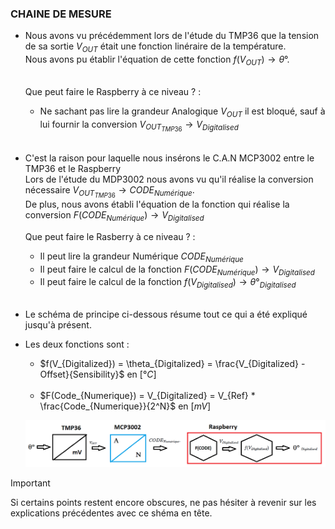 ### CHAINE DE MESURE

-   Nous avons vu précédemment lors de l'étude du TMP36 que la tension de sa sortie $V_{OUT}$ était une fonction linéraire de la température.<br>
    Nous avons pu établir l'équation de cette fonction $f(V_{OUT}) \longrightarrow  \theta°$.<br><br>
    
    Que peut faire le Raspberry à ce niveau ? :
    -  Ne sachant pas lire la grandeur Analogique $V_{OUT}$ il est bloqué, sauf à lui fournir la conversion $V_{OUT_{TMP36}} \longrightarrow V_{Digitalised}$<br><br>

-  C'est la raison pour laquelle nous insérons le C.A.N MCP3002 entre le TMP36 et le Raspberry<br>
   Lors de l'étude du MDP3002 nous avons vu qu'il réalise la  conversion nécessaire $V_{OUT_{TMP36}} \longrightarrow CODE_{Numérique}$.<br>
   De plus, nous avons établi l'équation de la fonction qui réalise la conversion $F(CODE_{Numérique}) \longrightarrow V_{Digitalised}$

   Que peut faire le Rasberry à ce niveau ? :
   -  Il peut lire la grandeur Numérique $CODE_{Numérique}$
   -  Il peut faire le calcul de la fonction  $F(CODE_{Numérique}) \longrightarrow V_{Digitalised}$
   -  Il peut faire le calcul de la fonction  $f(V_{Digitalised})  \longrightarrow  \theta°_{Digitalised}$<br><br>

 - Le schéma de principe ci-dessous résume tout ce qui a été expliqué jusqu'à présent.<br>
 - Les deux fonctions sont :
      -  $f(V_{Digitalized}) = \theta_{Digitalized} = \frac{V_{Digitalized} - Offset}{Sensibility}$ en $[°C]$<br><br>
      -  $F(Code_{Numerique}) = V_{Digitalized} = V_{Ref} * \frac{Code_{Numerique}}{2^N}$ en $[mV]$

   ![](https://github.com/Dmtmgrls/RPi_spi_mcp3002/blob/main/Documents/PICTURES/Chaine_de_Mesures.png)

> [!IMPORTANT]
> Si certains points restent encore obscures, ne pas hésiter à revenir sur les explications précédentes avec ce shéma en tête.

